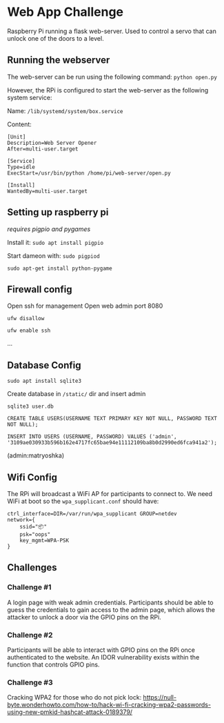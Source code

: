 # Web App Challenge

Raspberry Pi running a flask web-server. Used to control a servo that can unlock one of the doors to a level.

## Running the webserver

The web-server can be run using the following command: `python open.py`

However, the RPi is configured to start the web-server as the following system service:

Name: `/lib/systemd/system/box.service`

Content:

```
[Unit]
Description=Web Server Opener
After=multi-user.target

[Service]
Type=idle
ExecStart=/usr/bin/python /home/pi/web-server/open.py

[Install]
WantedBy=multi-user.target
```

## Setting up raspberry pi

_requires pigpio and pygames_

Install it: `sudo apt install pigpio`

Start dameon with: `sudo pigpiod`

`sudo apt-get install python-pygame`


## Firewall config

Open ssh for management
Open web admin port 8080

`ufw disallow`

`ufw enable ssh`

...


## Database Config

`sudo apt install sqlite3`

Create database in `/static/` dir and insert admin

`sqlite3 user.db`

`CREATE TABLE USERS(USERNAME TEXT PRIMARY KEY NOT NULL, PASSWORD TEXT NOT NULL);`

`INSERT INTO USERS (USERNAME, PASSWORD) VALUES ('admin', '3109ae030933b596b162e4717fc65bae94e11112109ba8b0d2990ed6fca941a2');`

(admin:matryoshka)


## Wifi Config

The RPi will broadcast a WiFi AP for participants to connect to. We need WiFi at boot so the `wpa_supplicant.conf` should have:

```
ctrl_interface=DIR=/var/run/wpa_supplicant GROUP=netdev
network={
    ssid="📦"
    psk="oops"
    key_mgmt=WPA-PSK
}
```

## Challenges
### Challenge \#1
A login page with weak admin credentials. Participants should be able to guess the credentials to gain access to the admin page, which allows the attacker to unlock a door via the GPIO pins on the RPi.

### Challenge \#2
Participants will be able to interact with GPIO pins on the RPi once authenticated to the website. An IDOR vulnerability exists within the function that controls GPIO pins.

### Challenge \#3
Cracking WPA2 for those who do not pick lock:
https://null-byte.wonderhowto.com/how-to/hack-wi-fi-cracking-wpa2-passwords-using-new-pmkid-hashcat-attack-0189379/
